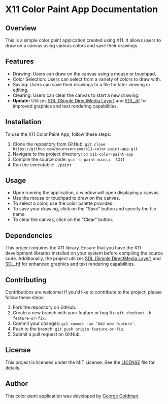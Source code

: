 # X11 Color Paint App Documentation

## Overview
This is a simple color paint application created using X11. It allows users to draw on a canvas using various colors and save their drawings.

## Features
- Drawing: Users can draw on the canvas using a mouse or touchpad.
- Color Selection: Users can select from a variety of colors to draw with.
- Saving: Users can save their drawings to a file for later viewing or editing.
- Clearing: Users can clear the canvas to start a new drawing.
- **Update:** Utilizes [SDL (Simple DirectMedia Layer)](https://www.libsdl.org/) and [SDL_ttf](https://www.libsdl.org/projects/SDL_ttf/) for improved graphics and text rendering capabilities.

## Installation
To use the X11 Color Paint App, follow these steps:
1. Clone the repository from GitHub: `git clone https://github.com/yourusername/x11-color-paint-app.git`
2. Navigate to the project directory: `cd x11-color-paint-app`
3. Compile the source code: `gcc -o paint main.c -lX11`
4. Run the executable: `./paint`

## Usage
- Upon running the application, a window will open displaying a canvas.
- Use the mouse or touchpad to draw on the canvas.
- To select a color, use the color palette provided.
- To save your drawing, click on the "Save" button and specify the file name.
- To clear the canvas, click on the "Clear" button.

## Dependencies
This project requires the X11 library. Ensure that you have the X11 development libraries installed on your system before compiling the source code.
Additionally, the project utilizes [SDL (Simple DirectMedia Layer)](https://www.libsdl.org/) and [SDL_ttf](https://www.libsdl.org/projects/SDL_ttf/) for enhanced graphics and text rendering capabilities.

## Contributing
Contributions are welcome! If you'd like to contribute to the project, please follow these steps:
1. Fork the repository on GitHub.
2. Create a new branch with your feature or bug fix: `git checkout -b feature-or-fix`.
3. Commit your changes: `git commit -am 'Add new feature'`.
4. Push to the branch: `git push origin feature-or-fix`.
5. Submit a pull request on GitHub.

## License
This project is licensed under the MIT License. See the [LICENSE](LICENSE) file for details.

## Author
This color paint application was developed by [George Goldman](https://github.com/georgegoldman).

